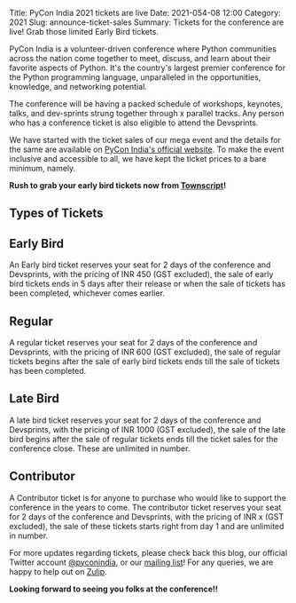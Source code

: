 Title: PyCon India 2021 tickets are live
Date: 2021-054-08 12:00
Category: 2021
Slug: announce-ticket-sales
Summary: Tickets for the conference are live! Grab those limited Early Bird tickets.

PyCon India is a volunteer-driven conference where Python communities across the nation come together to meet, discuss, and learn about their favorite aspects of Python. It's the country's largest premier conference for the Python programming language, unparalleled in the opportunities, knowledge, and networking potential.

The conference will be having a packed schedule of workshops, keynotes, talks, and dev-sprints strung together through x parallel tracks. Any person who has a conference ticket is also eligible to attend the Devsprints.

We have started with the ticket sales of our mega event and the details for the same are available on [PyCon India's official website](https://in.pycon.org/). To make the event inclusive and accessible to all, we have kept the ticket prices to a bare minimum, namely.

**Rush to grab your early bird tickets now from [Townscript](https://www.townscript.com/v2/e/pycon-india-2021/booking/tickets)!**

## Types of Tickets

## Early Bird

An Early bird ticket reserves your seat for 2 days of the conference and Devsprints, with the pricing of INR 450 (GST excluded), the sale of early bird tickets ends in 5 days after their release or when the sale of tickets has been completed, whichever comes earlier.

## Regular

A regular ticket reserves your seat for 2 days of the conference and Devsprints, with the pricing of INR 600 (GST excluded), the sale of regular tickets begins after the sale of early bird tickets ends till the sale of tickets has been completed.

## Late Bird

A late bird ticket reserves your seat for 2 days of the conference and Devsprints, with the pricing of INR 1000 (GST excluded), the sale of the late bird begins after the sale of regular tickets ends till the ticket sales for the conference close. These are unlimited in number.

## Contributor

A Contributor ticket is for anyone to purchase who would like to support the conference in the years to come. The contributor ticket reserves your seat for 2 days of the conference and Devsprints, with the pricing of INR x (GST excluded), the sale of these tickets starts right from day 1 and are unlimited in number.

For more updates regarding tickets, please check back this blog, our official Twitter account [@pyconindia](https://twitter.com/pyconindia/), or our [mailing list](https://mail.python.org/mailman/listinfo/inpycon)! For any queries, we are happy to help out on [Zulip](https://pyconindia.zulipchat.com/).

**Looking forward to seeing you folks at the conference!!**

